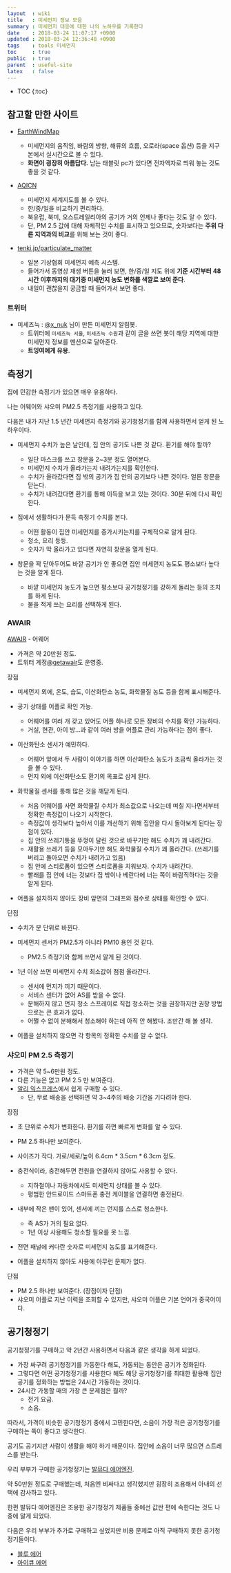 ```yaml
---
layout  : wiki
title   : 미세먼지 정보 모음
summary : 미세먼지 대응에 대한 나의 노하우를 기록한다
date    : 2018-03-24 11:07:17 +0900
updated : 2018-03-24 12:36:48 +0900
tags    : tools 미세먼지
toc     : true
public  : true
parent  : useful-site
latex   : false
---
```

* TOC
{:toc}

## 참고할 만한 사이트

* [EarthWindMap](https://earth.nullschool.net/#current/particulates/surface/level/overlay=pm2.5/orthographic=-231.08,37.26,1646 )
    * 미세먼지의 움직임, 바람의 방향, 해류의 흐름, 오로라(space 옵션) 등을 지구본에서 실시간으로 볼 수 있다.
    * **화면이 굉장히 아름답다.** 남는 태블릿 pc가 있다면 전자액자로 띄워 놓는 것도 좋을 것 같다.

* [AQICN](http://aqicn.org/nearest/kr)
    * 미세먼지 세계지도를 볼 수 있다.
    * 한/중/일을 비교하기 편리하다.
    * 북유럽, 북미, 오스트레일리아의 공기가 거의 언제나 좋다는 것도 알 수 있다.
    * 단, PM 2.5 값에 대해 자체적인 수치를 표시하고 있으므로, 숫자보다는 **주위 다른 지역과의 비교**를 위해 보는 것이 좋다.

* [tenki.jp/particulate_matter](http://www.tenki.jp/particulate_matter/)
    * 일본 기상협회 미세먼지 예측 시스템.
    * 들어가서 동영상 재생 버튼을 눌러 보면, 한/중/일 지도 위에 **기준 시간부터 48 시간 이후까지의 대기중 미세먼지 농도 변화를 색깔로 보여 준다**.
    * 내일이 괜찮을지 궁금할 때 들어가서 보면 좋다.

### 트위터

* 미세즈눅 : [@x_nuk](https://twitter.com/x_nuk) 님이 만든 미세먼지 알림봇.
    * 트위터에 `미세즈눅 서울`, `미세즈눅 수원`과 같이 글을 쓰면 봇이 해당 지역에 대한 미세먼지 정보를 멘션으로 달아준다.
    * **트잉여에게 유용.**

## 측정기

집에 민감한 측정기가 있으면 매우 유용하다.

나는 어웨어와 샤오미 PM2.5 측정기를 사용하고 있다.

다음은 내가 지난 1.5 년간 미세먼지 측정기와 공기청정기를 함께 사용하면서 얻게 된 노하우이다.

* 미세먼지 수치가 높은 날인데, 집 안의 공기도 나쁜 것 같다. 환기를 해야 할까?
    * 일단 마스크를 쓰고 창문을 2~3분 정도 열어본다.
    * 미세먼지 수치가 올라가는지 내려가는지를 확인한다.
    * 수치가 올라갔다면 집 밖의 공기가 집 안의 공기보다 나쁜 것이다. 얼른 창문을 닫는다.
    * 수치가 내려갔다면 환기를 통해 이득을 보고 있는 것이다. 30분 뒤에 다시 확인한다.

* 집에서 생활하다가 문득 측정기 수치를 본다.
    * 어떤 활동이 집안 미세먼지를 증가시키는지를 구체적으로 알게 된다.
    * 청소, 요리 등등.
    * 숫자가 막 올라가고 있다면 자연히 창문을 열게 된다.

* 창문을 꽉 닫아두어도 바깥 공기가 안 좋으면 집안 미세먼지 농도도 평소보다 높다는 것을 알게 된다.
    * 바깥 미세먼지 농도가 높으면 평소보다 공기청정기를 강하게 돌리는 등의 조치를 하게 된다.
    * 불을 적게 쓰는 요리를 선택하게 된다.


### AWAIR

[AWAIR](https://getawair.com/pages/ko-how-it-works) - 어웨어

* 가격은 약 20만원 정도.
* 트위터 계정[@getawair](https://twitter.com/getawair)도 운영중.

장점

* 미세먼지 외에, 온도, 습도, 이산화탄소 농도, 화학물질 농도 등을 함께 표시해준다.

* 공기 상태를 어플로 확인 가능.
    * 어웨어를 여러 개 갖고 있어도 어플 하나로 모든 장비의 수치를 확인 가능하다.
    * 거실, 현관, 아이 방...과 같이 여러 방을 어플로 관리 가능하다는 점이 좋다.

* 이산화탄소 센서가 예민하다.
    * 어웨어 앞에서 두 사람이 이야기를 하면 이산화탄소 농도가 조금씩 올라가는 것을 볼 수 있다.
    * 먼지 외에 이산화탄소도 환기의 목표로 삼게 된다.

* 화학물질 센서를 통해 많은 것을 깨닫게 된다.
    * 처음 어웨어를 사면 화학물질 수치가 최소값으로 나오는데 며칠 지나면서부터 정확한 측정값이 나오기 시작한다.
    * 측정값이 생각보다 높아서 이를 개선하기 위해 집안을 다시 돌아보게 된다는 장점이 있다.
    * 집 안의 쓰레기통을 뚜껑이 달린 것으로 바꾸기만 해도 수치가 꽤 내려간다.
    * 재활용 쓰레기 등을 모아두기만 해도 화학물질 수치가 꽤 올라간다. (쓰레기를 버리고 돌아오면 수치가 내려가고 있음)
    * 집 안에 스티로폼이 있으면 스티로폼을 치워보자. 수치가 내려간다.
    * 빨래를 집 안에 너는 것보다 집 밖이나 베란다에 너는 쪽이 바람직하다는 것을 알게 된다.

* 어플을 설치하지 않아도 장비 앞면의 그래프와 점수로 상태를 확인할 수 있다.

단점

* 수치가 분 단위로 바뀐다.

* 미세먼지 센서가 PM2.5가 아니라 PM10 용인 것 같다.
    * PM2.5 측정기와 함께 쓰면서 알게 된 것이다.

* 1년 이상 쓰면 미세먼지 수치 최소값이 점점 올라간다.
    * 센서에 먼지가 끼기 때문이다.
    * 서비스 센터가 없어 AS를 받을 수 없다.
    * 분해하지 않고 먼지 청소 스프레이로 직접 청소하는 것을 권장하지만 권장 방법으로는 큰 효과가 없다.
    * 어쩔 수 없이 분해해서 청소해야 하는데 아직 안 해봤다. 조만간 해 볼 생각.

* 어플을 설치하지 않으면 각 항목의 정확한 수치를 알 수 없다.

### 샤오미 PM 2.5 측정기

* 가격은 약 5~6만원 정도.
* 다른 기능은 없고 PM 2.5 만 보여준다.
* [알리 익스프레스](https://ko.aliexpress.com/wholesale?catId=0&initiative_id=SB_20180323182956&SearchText=%EC%83%A4%EC%98%A4%EB%AF%B8+pm2.5)에서 쉽게 구매할 수 있다.
    * 단, 무료 배송을 선택하면 약 3~4주의 배송 기간을 기다려야 한다.

장점

* 초 단위로 수치가 변화한다. 환기를 하면 빠르게 변화를 알 수 있다.
* PM 2.5 하나만 보여준다.
* 사이즈가 작다. 가로/세로/높이 6.4cm * 3.5cm * 6.3cm 정도.

* 충전식이라, 충전해두면 전원을 연결하지 않아도 사용할 수 있다.
    * 지하철이나 자동차에서도 미세먼지 상태를 볼 수 있다.
    * 평범한 안드로이드 스마트폰 충전 케이블을 연결하면 충전된다.

* 내부에 작은 팬이 있어, 센서에 끼는 먼지를 스스로 청소한다.
    * 즉 AS가 거의 필요 없다.
    * 1년 이상 사용해도 청소할 필요를 못 느낌.

* 전면 패널에 커다란 숫자로 미세먼지 농도를 표기해준다.

* 어플을 설치하지 않아도 사용에 아무런 문제가 없다.

단점

* PM 2.5 하나만 보여준다. (장점이자 단점)
* 샤오미 어플로 지난 이력을 조회할 수 있지만, 샤오미 어플은 기본 언어가 중국어이다.

## 공기청정기

공기청정기를 구매하고 약 2년간 사용하면서 다음과 같은 생각을 하게 되었다.

* 가장 싸구려 공기청정기를 가동한다 해도, 가동되는 동안은 공기가 정화된다.
* 그렇다면 어떤 공기청정기를 사용한다 해도 해당 공기청정기를 최대한 활용해 집안 공기를 정화하는 방법은 24시간 가동하는 것이다.
* 24시간 가동할 때의 가장 큰 문제점은 뭘까?
    * 전기 요금.
    * 소음.

따라서, 가격이 비슷한 공기청정기 중에서 고민한다면, 소음이 가장 적은 공기청정기를 구매하는 쪽이 좋다고 생각한다.

공기도 공기지만 사람이 생활을 해야 하기 때문이다. 집안에 소음이 너무 많으면 스트레스를 받는다.

우리 부부가 구매한 공기청정기는 [발뮤다 에어엔진](http://www.balmuda.co.kr/shop/goods/goods_list.php?&category=001).

약 50만원 정도로 구매했는데, 처음엔 비싸다고 생각했지만 굉장히 조용해서 아내의 선택에 감사하고 있다.

한편 발뮤다 에어엔진은 조용한 공기청정기 제품들 중에선 값싼 편에 속한다는 것도 나중에 알게 되었다.


다음은 우리 부부가 추가로 구매하고 싶었지만 비용 문제로 아직 구매하지 못한 공기청정기들이다.

* [블루 에어](http://blueairkorea.co.kr/shop/main/html.php?htmid=setGoods/air.htm)
* [아이큐 에어](https://www.iqair.co.kr/productDetail)

